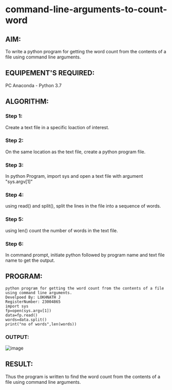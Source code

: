 # command-line-arguments-to-count-word
## AIM:
To write a python program for getting the word count from the contents of a file using command line arguments.
## EQUIPEMENT'S REQUIRED: 
PC
Anaconda - Python 3.7
## ALGORITHM: 
### Step 1:
Create a text file in a specific loaction of interest.
### Step 2: 
 On the same location as the text file, create a python program file.
### Step 3: 
In python Program, import sys and open a text file with argument "sys.argv[1]"
### Step 4:  
using read() and split(), split the lines in the file into a sequence of words.
### Step 5: 
using len() count the number of words in the text file.
### Step 6: 
In command prompt, initiate python followed by program name and text file name to get the output.
## PROGRAM:
```
python program for getting the word count from the contents of a file using command line arguments.
Develpoed By: LOKHNATH J
RegisterNumber: 23004865
import sys
fp=open(sys.argv[1])
data=fp.read()
words=data.split()
print("no of words",len(words))
```
### OUTPUT:

![image](https://github.com/Lokhnath10/command-line-arguments-to-count-word/assets/138969918/b54ac44b-7491-46b0-896d-896f909de990)


## RESULT:
Thus the program is written to find the word count from the contents of a file using command line arguments.
